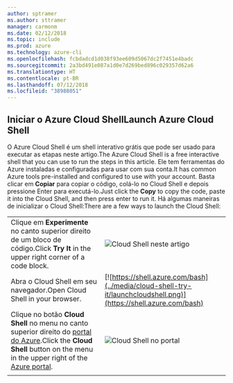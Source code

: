 ```yaml
---
author: sptramer
ms.author: sttramer
manager: carmonm
ms.date: 02/12/2018
ms.topic: include
ms.prod: azure
ms.technology: azure-cli
ms.openlocfilehash: fcbdadcd1d038f93ee609d5067dc2f7451e4badc
ms.sourcegitcommit: 2a3bd491e087a1d0e7d269bed896c029357d62a6
ms.translationtype: HT
ms.contentlocale: pt-BR
ms.lasthandoff: 07/12/2018
ms.locfileid: "38988051"
---
```

## <a name="launch-azure-cloud-shell"></a><span data-ttu-id="e7621-101">Iniciar o Azure Cloud Shell</span><span class="sxs-lookup"><span data-stu-id="e7621-101">Launch Azure Cloud Shell</span></span>

<span data-ttu-id="e7621-102">O Azure Cloud Shell é um shell interativo grátis que pode ser usado para executar as etapas neste artigo.</span><span class="sxs-lookup"><span data-stu-id="e7621-102">The Azure Cloud Shell is a free interactive shell that you can use to run the steps in this article.</span></span> <span data-ttu-id="e7621-103">Ele tem ferramentas do Azure instaladas e configuradas para usar com sua conta.</span><span class="sxs-lookup"><span data-stu-id="e7621-103">It has common Azure tools pre-installed and configured to use with your account.</span></span> <span data-ttu-id="e7621-104">Basta clicar em **Copiar** para copiar o código, colá-lo no Cloud Shell e depois pressione Enter para executá-lo.</span><span class="sxs-lookup"><span data-stu-id="e7621-104">Just click the **Copy** to copy the code, paste it into the Cloud Shell, and then press enter to run it.</span></span>  <span data-ttu-id="e7621-105">Há algumas maneiras de inicializar o Cloud Shell:</span><span class="sxs-lookup"><span data-stu-id="e7621-105">There are a few ways to launch the Cloud Shell:</span></span>

|  |   |
|-----------------------------------------------|---|
| <span data-ttu-id="e7621-106">Clique em **Experimente** no canto superior direito de um bloco de código.</span><span class="sxs-lookup"><span data-stu-id="e7621-106">Click **Try It** in the upper right corner of a code block.</span></span> | ![Cloud Shell neste artigo](../media/cloud-shell-try-it/cli-try-it.png) |
| <span data-ttu-id="e7621-108">Abra o Cloud Shell em seu navegador.</span><span class="sxs-lookup"><span data-stu-id="e7621-108">Open Cloud Shell in your browser.</span></span> | [![https://shell.azure.com/bash](../media/cloud-shell-try-it/launchcloudshell.png)](https://shell.azure.com/bash) |
| <span data-ttu-id="e7621-109">Clique no botão **Cloud Shell** no menu no canto superior direito do [portal do Azure](https://portal.azure.com).</span><span class="sxs-lookup"><span data-stu-id="e7621-109">Click the **Cloud Shell** button on the menu in the upper right of the [Azure portal](https://portal.azure.com).</span></span> | ![Cloud Shell no portal](../media/cloud-shell-try-it/cloud-shell-menu.png) |
|  |  |
